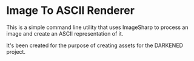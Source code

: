 # Image To ASCII Renderer

This is a simple command line utility that uses ImageSharp to process an image and create an ASCII representation of it.

It's been created for the purpose of creating assets for the DARKENED project.

